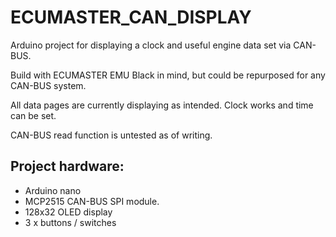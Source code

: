 # ECUMASTER_CAN_DISPLAY
 
Arduino project for displaying a clock and useful engine data set via CAN-BUS.

Build with ECUMASTER EMU Black in mind, but could be repurposed for any CAN-BUS system.

All data pages are currently displaying as intended. Clock works and time can be set.

CAN-BUS read function is untested as of writing.

## Project hardware:
- Arduino nano
- MCP2515 CAN-BUS SPI module.
- 128x32 OLED display
- 3 x buttons / switches
